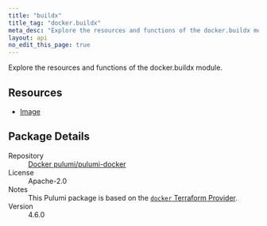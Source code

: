 ```yaml
---
title: "buildx"
title_tag: "docker.buildx"
meta_desc: "Explore the resources and functions of the docker.buildx module."
layout: api
no_edit_this_page: true
---
```


<!-- WARNING: this file was generated by Pulumi Docs Generator. -->
<!-- Do not edit by hand unless you're certain you know what you are doing! -->

Explore the resources and functions of the docker.buildx module.

<h2 id="resources">Resources</h2>
<ul class="api">
    <li><a href="image/" title="Image">Image</a></li>
</ul>

<h2 id="package-details">Package Details</h2>
<dl class="package-details">
	<dt>Repository</dt>
	<dd><a href="https://github.com/pulumi/pulumi-docker">Docker pulumi/pulumi-docker</a></dd>
	<dt>License</dt>
	<dd>Apache-2.0</dd>
	<dt>Notes</dt>
	<dd>This Pulumi package is based on the <a href="https://github.com/kreuzwerker/terraform-provider-docker"><code>docker</code> Terraform Provider</a>.</dd>
	<dt>Version</dt>
	<dd>4.6.0</dd>
</dl>

